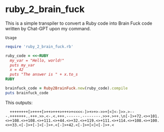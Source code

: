 # ruby_2_brain_fuck
This is a simple transpiler to convert a Ruby code into Brain Fuck code written by Chat-GPT upon
my command.

```Usage```

```ruby
require 'ruby_2_brain_fuck.rb'

ruby_code = <<~RUBY
  my_var = "Hello, world!"
  puts my_var
  x = 42
  puts "The answer is " + x.to_s
RUBY

brainfuck_code = Ruby2BrainFuck.new(ruby_code).compile
puts brainfuck_code
```

This outputs:
```brain_fuck
  ++++++++[>++++[>++>+++>+++>+<<<<-]>+>+>->>+[<]<-]>>.>---.+++++++..+++.>>.<-.<.+++.------.--------.>>+.>++.\n[-]>+72.<>+101.<>+108.<>+108.<>+111.<>+44.<>+32.<>+119.<>+111.<>+114.<>+108.<>+100.<>+33.<[-]>+[-]<[-]>+.<[-]>+42.<[-]>+[<]<[-]>+.<
```
